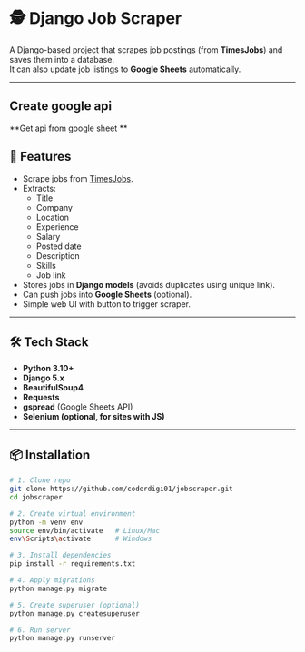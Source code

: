 # 🕵️ Django Job Scraper

A Django-based project that scrapes job postings (from **TimesJobs**) and saves them into a database.  
It can also update job listings to **Google Sheets** automatically.

---

## Create google api 
**Get api from google sheet  **

## 🚀 Features
- Scrape jobs from [TimesJobs](https://www.timesjobs.com).
- Extracts:
  - Title
  - Company
  - Location
  - Experience
  - Salary
  - Posted date
  - Description
  - Skills
  - Job link
- Stores jobs in **Django models** (avoids duplicates using unique link).
- Can push jobs into **Google Sheets** (optional).
- Simple web UI with button to trigger scraper.

---

## 🛠️ Tech Stack
- **Python 3.10+**
- **Django 5.x**
- **BeautifulSoup4**
- **Requests**
- **gspread** (Google Sheets API)
- **Selenium (optional, for sites with JS)**

---

## 📦 Installation

```bash
# 1. Clone repo
git clone https://github.com/coderdigi01/jobscraper.git
cd jobscraper

# 2. Create virtual environment
python -m venv env
source env/bin/activate   # Linux/Mac
env\Scripts\activate      # Windows

# 3. Install dependencies
pip install -r requirements.txt

# 4. Apply migrations
python manage.py migrate

# 5. Create superuser (optional)
python manage.py createsuperuser

# 6. Run server
python manage.py runserver
